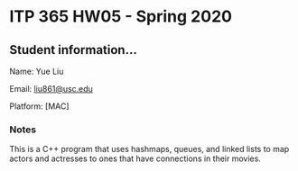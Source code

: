 # ITP 365 HW05 - Spring 2020 #

## Student information... ##
Name: Yue Liu

Email: liu861@usc.edu

Platform: [MAC]

### Notes ###

This is a C++ program that uses hashmaps, queues, and linked lists to map actors and actresses to ones that have connections in their movies. 
